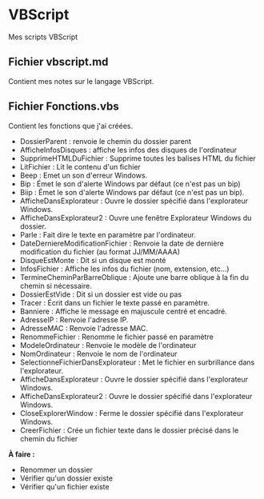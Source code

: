 # VBScript

Mes scripts VBScript


## Fichier vbscript.md

Contient mes notes sur le langage VBScript.


## Fichier Fonctions.vbs

Contient les fonctions que j'ai créées.

- DossierParent : renvoie le chemin du dossier parent
- AfficheInfosDisques : affiche les infos des disques de l'ordinateur
- SupprimeHTMLDuFichier : Supprime toutes les balises HTML du fichier
- LitFichier : Lit le contenu d'un fichier
- Beep : Emet un son d'erreur Windows.
- Bip : Émet le son d'alerte Windows par défaut (ce n'est pas un bip)
- Biip : Émet le son d'alerte Windows par défaut (ce n'est pas un bip).
- AfficheDansExplorateur : Ouvre le dossier spécifié dans l'explorateur Windows.
- AfficheDansExplorateur2 : Ouvre une fenêtre Explorateur Windows du dossier.
- Parle : Fait dire le texte en paramètre par l'ordinateur.
- DateDerniereModificationFichier : Renvoie la date de dernière modification du fichier (au format JJ/MM/AAAA)
- DisqueEstMonte : Dit si un disque est monté
- InfosFichier : Affiche les infos du fichier (nom, extension, etc...)
- TermineCheminParBarreOblique : Ajoute une barre oblique à la fin du chemin si nécessaire.
- DossierEstVide : Dit si un dossier est vide ou pas
- Tracer : Écrit dans un fichier le texte passé en paramètre.
- Banniere : Affiche le message en majuscule centré et encadré.
- AdresseIP : Renvoie l'adresse IP.
- AdresseMAC : Renvoie l'adresse MAC.
- RenommeFichier : Renomme le fichier passé en paramètre
- ModeleOrdinateur : Renvoie le modèle de l'ordinateur
- NomOrdinateur : Renvoie le nom de l'ordinateur
- SelectionneFichierDansExplorateur : Met le fichier en surbrillance dans l'explorateur.
- AfficheDansExplorateur : Ouvre le dossier spécifié dans l'explorateur Windows.
- AfficheDansExplorateur2 : Ouvre le dossier spécifié dans l'explorateur Windows.
- CloseExplorerWindow : Ferme le dossier spécifié dans l'explorateur Windows.
- CreerFichier : Crée un fichier texte dans le dossier précisé dans le chemin du fichier


**À faire :**

- Renommer un dossier
- Vérifier qu'un dossier existe
- Vérifier qu'un fichier existe